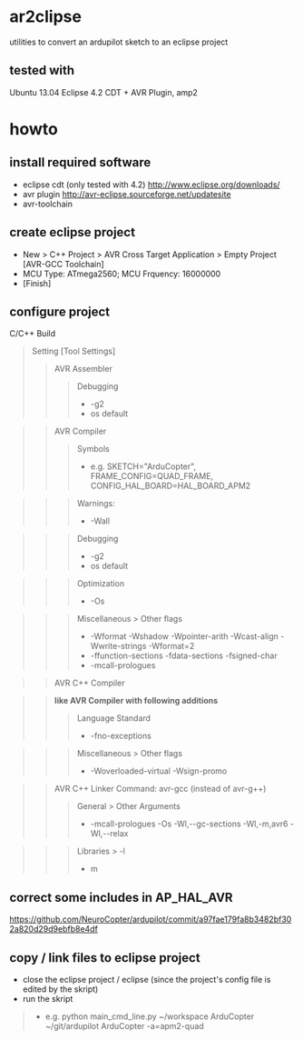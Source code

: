 ar2clipse
=========

utilities to convert an ardupilot sketch to an eclipse project

tested with
-----------
Ubuntu 13.04 Eclipse 4.2 CDT + AVR Plugin, amp2


howto
=====

install required software
-------------------------
* eclipse cdt (only tested with 4.2) http://www.eclipse.org/downloads/
* avr plugin http://avr-eclipse.sourceforge.net/updatesite
* avr-toolchain

create eclipse project
----------------------
* New > C++ Project > AVR Cross Target Application > Empty Project [AVR-GCC Toolchain]
* MCU Type: ATmega2560; MCU Frquency: 16000000
* [Finish]


configure project
------------------
C/C++ Build
> Setting [Tool Settings]
>> AVR Assembler
>>> Debugging
>>> * -g2
>>> * os default

>> AVR Compiler
>>> Symbols
>>> * e.g. SKETCH="ArduCopter", FRAME_CONFIG=QUAD_FRAME, CONFIG_HAL_BOARD=HAL_BOARD_APM2

>>> Warnings:
>>> * -Wall

>>> Debugging
>>> * -g2
>>> * os default

>>> Optimization
>>> * -Os

>>> Miscellaneous > Other flags
>>> * -Wformat -Wshadow  -Wpointer-arith -Wcast-align -Wwrite-strings -Wformat=2
>>> * -ffunction-sections -fdata-sections -fsigned-char
>>> * -mcall-prologues

>> AVR C++ Compiler

>> **like AVR Compiler with following additions**
>>> Language Standard
>>> * -fno-exceptions

>>> Miscellaneous > Other flags
>>> * -Woverloaded-virtual -Wsign-promo

>> AVR C++ Linker
>> Command: avr-gcc (instead of avr-g++)
>>> General > Other Arguments
>>> * -mcall-prologues -Os -Wl,--gc-sections -Wl,-m,avr6 -Wl,--relax

>>> Libraries > -l
>>> * m

correct some includes in AP_HAL_AVR
-----------------------------------
https://github.com/NeuroCopter/ardupilot/commit/a97fae179fa8b3482bf302a820d29d9ebfb8e4df

copy / link files to eclipse project
------------------------------------
* close the eclipse project / eclipse (since the project's config file is edited by the skript)
* run the skript

> * e.g. python main_cmd_line.py ~/workspace ArduCopter ~/git/ardupilot ArduCopter -a=apm2-quad
